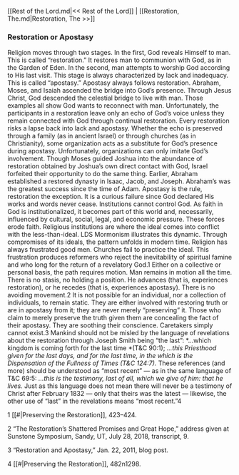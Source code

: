 [[Rest of the Lord.md|<< Rest of the Lord]]  |  [[Restoration, The.md|Restoration, The >>]]

### Restoration or Apostasy
Religion moves through two stages. In the first, God reveals Himself to man. This is called “restoration.” It restores man to communion with God, as in the Garden of Eden. In the second, man attempts to worship God according to His last visit. This stage is always characterized by lack and inadequacy. This is called “apostasy.” Apostasy always follows restoration. Abraham, Moses, and Isaiah ascended the bridge into God’s presence. Through Jesus Christ, God descended the celestial bridge to live with man. Those examples all show God wants to reconnect with man. Unfortunately, the participants in a restoration leave only an echo of God’s voice unless they remain connected with God through continual restoration. Every restoration risks a lapse back into lack and apostasy. Whether the echo is preserved through a family (as in ancient Israel) or through churches (as in Christianity), some organization acts as a substitute for God’s presence during apostasy. Unfortunately, organizations can only imitate God’s involvement. Though Moses guided Joshua into the abundance of restoration obtained by Joshua’s own direct contact with God, Israel forfeited their opportunity to do the same thing. Earlier, Abraham established a restored dynasty in Isaac, Jacob, and Joseph. Abraham’s was the greatest success since the time of Adam. Apostasy is the rule, restoration the exception. It is a curious failure since God declared His works and words never cease. Institutions cannot control God. As faith in God is institutionalized, it becomes part of this world and, necessarily, influenced by cultural, social, legal, and economic pressure. These forces erode faith. Religious institutions are where the ideal comes into conflict with the less-than-ideal. LDS Mormonism illustrates this dynamic. Through compromises of its ideals, the pattern unfolds in modern time. Religion has always frustrated good men. Churches fail to practice the ideal. This frustration produces reformers who reject the inevitability of spiritual famine and who long for the return of a revelatory God.1 Either on a collective or personal basis, the path requires motion. Man remains in motion all the time. There is no stasis, no holding a position. He advances (that is, experiences restoration), or he recedes (that is, experiences apostasy). There is no avoiding movement.2 It is not possible for an individual, nor a collection of individuals, to remain static. They are either involved with restoring truth or are in apostasy from it; they are never merely “preserving” it. Those who claim to merely preserve the truth given them are concealing the fact of their apostasy. They are soothing their conscience. Caretakers simply cannot exist.3 Mankind should not be misled by the language of revelations about the restoration through Joseph Smith being “the last”: *…which kingdom is coming forth for the last time *(T&C 90:1); *…this Priesthood given for the last days, and for the last time, in the which is the Dispensation of the Fullness of Times *(T&C 124:7)*.* These references (and more) should be understood as “most recent” — as in the same language of T&C 69:5: *…this is the testimony, last of all, which we give of him: that he lives.* Just as this language does not mean there will never be a testimony of Christ after February 1832 — only that theirs was the latest — likewise, the other use of “last” in the revelations means “most recent.”4



1
[[#|Preserving the Restoration]], 423–424.


2 “The Restoration’s Shattered Promises and Great Hope,” address given at Sunstone Symposium, Sandy, UT, July 28, 2018, transcript, 9.


3 “Restoration and Apostasy,” Jan. 22, 2011, blog post.


4
[[#|Preserving the Restoration]], 482n1298.